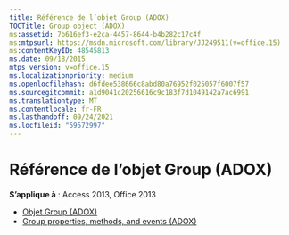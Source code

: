 ```yaml
---
title: Référence de l’objet Group (ADOX)
TOCTitle: Group object (ADOX)
ms:assetid: 7b616ef3-e2ca-4457-8644-b4b282c17c4f
ms:mtpsurl: https://msdn.microsoft.com/library/JJ249511(v=office.15)
ms:contentKeyID: 48545813
ms.date: 09/18/2015
mtps_version: v=office.15
ms.localizationpriority: medium
ms.openlocfilehash: d6fdee538666c8abd80a76952f025057f6007f57
ms.sourcegitcommit: a1d9041c20256616c9c183f7d1049142a7ac6991
ms.translationtype: MT
ms.contentlocale: fr-FR
ms.lasthandoff: 09/24/2021
ms.locfileid: "59572997"
---
```

# <a name="group-object-adox-reference"></a>Référence de l’objet Group (ADOX)

**S’applique à** : Access 2013, Office 2013

- [Objet Group (ADOX)](group-object-adox.md)
- [Group properties, methods, and events (ADOX)](group-properties-methods-and-events-adox.md)

